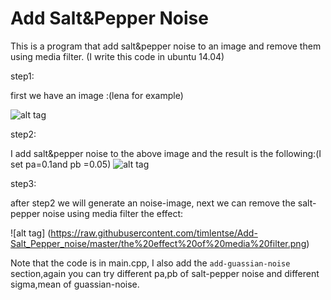 Add Salt&Pepper Noise
=====================

This is a program that add salt&pepper noise to an image and remove them using media filter. (I write this code in ubuntu 14.04)

step1:

first we have an image :(lena for example)

![alt tag](https://raw.githubusercontent.com/timlentse/Add-Salt_Pepper_noise/master/original.png)



step2:

I add salt&pepper noise to the above image and the result is the following:(I set pa=0.1and pb =0.05)
![alt tag](https://raw.githubusercontent.com/timlentse/Add-Salt_Pepper_noise/master/add%20noise%20%20image.png)

step3:

after step2 we will generate an noise-image, next we can remove the salt-pepper noise using media filter
the effect:

![alt tag] (https://raw.githubusercontent.com/timlentse/Add-Salt_Pepper_noise/master/the%20effect%20of%20media%20filter.png)

Note that the code is in main.cpp, I also add the `add-guassian-noise` section,again you can try different pa,pb of salt-pepper noise and different sigma,mean of guassian-noise.
